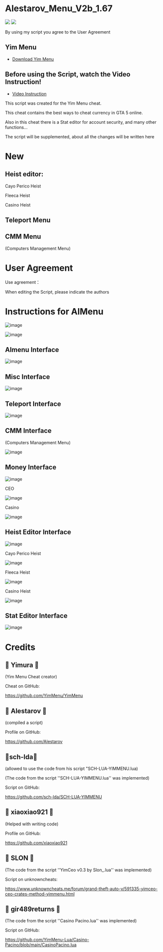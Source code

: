# Alestarov_Menu_V2b_1.67
![](https://img.shields.io/badge/dynamic/json?color=ffab00&label=Online%20Version&query=%24.game.online&url=https%3A%2F%2Fraw.githubusercontent.com%2FYimMenu%2FYimMenu%2Fmaster%2Fmetadata.json&style=flat-square&labelColor=000000) ![](https://img.shields.io/badge/dynamic/json?color=ffab00&label=Game%20Build&query=%24.game.build&url=https%3A%2F%2Fraw.githubusercontent.com%2FYimMenu%2FYimMenu%2Fmaster%2Fmetadata.json&style=flat-square&labelColor=000000)

 By using my script you agree to the User Agreement

## Yim Menu

* [Download Yim Menu](https://github.com/YimMenu/YimMenu)

## Before using the Script, watch the Video Instruction!
* [Video Instruction](https://youtu.be/rSr5O3diAwk)

This script was created for the Yim Menu cheat.

This cheat contains the best ways to cheat currency in GTA 5 online.

Also in this cheat there is a Stat editor for account security, and many other functions...

The script will be supplemented, about all the changes will be written here

# New
## Heist editor:

Cayo Perico Heist

Fleeca Heist

Casino Heist

## Teleport Menu

## CMM Menu
(Computers Management Menu)






# User Agreement

Use agreement：

When editing the Script, please indicate the authors

# Instructions for AlMenu
![image](https://github.com/Alestarov/YimMenu-lua-script-Alestarov_Menu/assets/108485130/3fe3db2c-592b-4fbb-9209-e9d141ee134f)


![image](https://github.com/Alestarov/YimMenu-lua-script-Alestarov_Menu/assets/108485130/5780416d-1af6-4c0f-bb20-4f7b45c49348)


## Almenu Interface

![image](https://github.com/Alestarov/YimMenu-lua-script-Alestarov_Menu/assets/108485130/e7224602-f270-4406-812f-6dce1ab7f721)

## Misc Interface

![image](https://github.com/Alestarov/YimMenu-lua-script-Alestarov_Menu/assets/108485130/f17574ac-d1ce-4d89-b579-b86a7b838d33)


## Teleport Interface

![image](https://github.com/Alestarov/YimMenu-lua-script-Alestarov_Menu/assets/108485130/114df4b5-3b18-4d79-900a-8fbe1e93fcca)


## CMM Interface

(Computers Management Menu)

![image](https://github.com/Alestarov/YimMenu-lua-script-Alestarov_Menu/assets/108485130/20e60b05-9e08-42d4-aaaa-561102816d37)

## Money Interface

![image](https://github.com/Alestarov/YimMenu-lua-script-Alestarov_Menu/assets/108485130/1a1b47ea-1b65-4212-9b26-a1725a777f56)

 CEO
 
![image](https://github.com/Alestarov/YimMenu-lua-script-Alestarov_Menu/assets/108485130/f51b692b-8dc6-4e97-9f38-5b43360345a4)

 Casino
 
![image](https://github.com/Alestarov/YimMenu-lua-script-Alestarov_Menu/assets/108485130/4d1c4e25-d569-4865-a200-700e1fe77311)




## Heist Editor Interface

![image](https://github.com/Alestarov/YimMenu-lua-script-Alestarov_Menu/assets/108485130/58909366-a466-4fde-a771-1344d39b31c3)

Cayo Perico Heist

![image](https://github.com/Alestarov/YimMenu-lua-script-Alestarov_Menu/assets/108485130/927c23a7-c4d9-43d3-b1b0-fdecd7bf2545)

Fleeca Heist

![image](https://github.com/Alestarov/YimMenu-lua-script-Alestarov_Menu/assets/108485130/8ee878c3-267a-42ff-b96b-49cf032b7cb9)

Casino Heist

![image](https://github.com/Alestarov/YimMenu-lua-script-Alestarov_Menu/assets/108485130/5ad82976-cb01-4a00-82b3-411f77fa9a20)

## Stat Editor Interface

![image](https://github.com/Alestarov/YimMenu-lua-script-Alestarov_Menu/assets/108485130/79db794f-6938-4c8c-a0ed-98cb3bcda413)






# Credits

## 👑 Yimura 👑
(Yim Menu Cheat creator)

Cheat on GitHub:

https://github.com/YimMenu/YimMenu
## 👑 Alestarov 👑
(compiled a script)

Profile on GitHub:

https://github.com/Alestarov
## 👑sch-lda👑
(allowed to use the code from his script "SCH-LUA-YIMMENU.lua)

(The code from the script ''SCH-LUA-YIMMENU.lua'' was implemented)

Script on GitHub:

https://github.com/sch-lda/SCH-LUA-YIMMENU
## 👑 xiaoxiao921 👑
(Helped with writing code)

Profile on GitHub:

https://github.com/xiaoxiao921
## 👑 SLON 👑
(The code from the script ''YimCeo v0.3 by Slon_.lua'' was implemented)

Script on unknowncheats:

https://www.unknowncheats.me/forum/grand-theft-auto-v/591335-yimceo-ceo-crates-method-yimmenu.html
## 👑 gir489returns 👑
(The code from the script ''Casino Pacino.lua'' was implemented)

Script on GitHub:

https://github.com/YimMenu-Lua/Casino-Pacino/blob/main/CasinoPacino.lua




